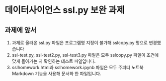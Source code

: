 # 데이터사이언스 ssl.py 보완 과제 
## 과제에 앞서
1) 과제로 올라온 ssl.py 파일은 프로그램명 지정이 불가해 sslcopy.py 명으로 변경했습니다   
2) ssl-test.py, ssl-test2.py, ssl-test3.py 파일은 모두 sslcopy.py 파일이 조건에 맞게 돌아가는 지 확인하는 테스트 파일입니다.  
3) sslhomework.html과 sslhomework.ipynb 파일은 모두 주피터 노트북 Markdown 기능을 사용해 문서화 한 파일입니다. 
